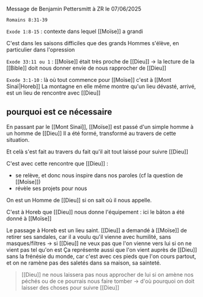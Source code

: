 Message de Benjamin Pettersmitt à ZR le 07/06/2025

`Romains 8:31-39` 

`Exode 1:8-15` : contexte dans lequel [[Moïse]] a grandi

C'est dans les saisons difficiles que des grands Hommes s'élève, en particulier dans l'opression

`Exode 33:11 ou 1` : [[Moïse]] était très proche de [[Dieu]]
-> la lecture de la [[Bible]] doit nous donner envie de nous rapprocher de [[Dieu]]

`Exode 3:1-10` : là où tout commence pour [[Moïse]] c'est à [[Mont Sinaï|Horeb]]
La montagne en elle même montre qu'un lieu dévasté, arrivé, est un lieu de rencontre avec [[Dieu]]
## pourquoi est ce nécessaire
En passant par le [[Mont Sinaï]], [[Moïse]] est passé d'un simple homme à un homme de [[Dieu]]
Il a été formé, transformé au travers de cette situation.

Et celà s'est fait au travers du fait qu'il ait tout laissé pour suivre [[Dieu]]

C'est avec cette rencontre que [[Dieu]] :
- se relève, et donc nous inspire dans nos paroles (cf la question de [[Moïse]])
- révèle ses projets pour nous

On est un Homme de [[Dieu]] si on sait où il nous appelle.

C'est à Horeb que [[Dieu]] nous donne l'équipement : ici le bâton a été donné à [[Moïse]]

Le passage à Horeb est un lieu saint. [[Dieu]] a demandé à [[Moïse]] de retirer ses sandales, car il a voulu qu'il vienne avec humilité, sans masques/filtres 
-> si [[Dieu]] ne veux pas que l'on vienne vers lui si on ne vient pas tel qu'on est
Ça représente aussi que l'on vient auprès de [[Dieu]] sans la frénésie du monde, car c'est avec ces pieds que l'on cours partout, et on ne ramène pas des saletés dans sa maison, sa sainteté.

> [[Dieu]] ne nous laissera pas nous approcher de lui si on amène nos péchés ou de ce pourrais nous faire tomber 
> -> d'où pourquoi on doit laisser des choses pour suivre [[Dieu]]

